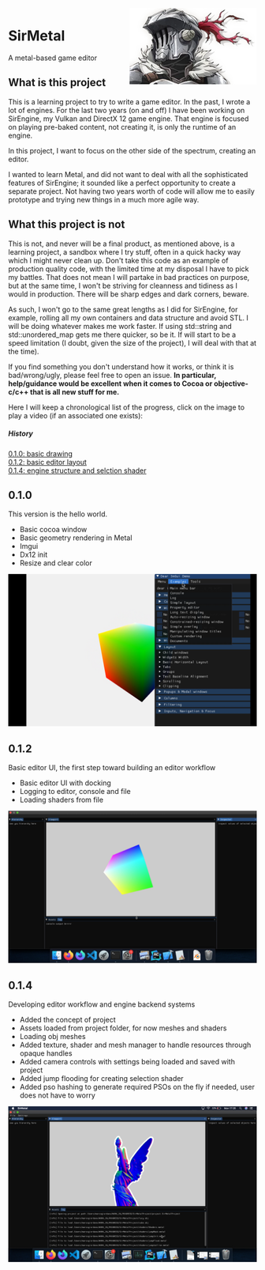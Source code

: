 <img style="float: right;" src="SirMetal/SirMetal/docs/images/logo.png">

# SirMetal
A metal-based game editor 

## What is this project
This is a learning project to try to write a game editor. In the past, I wrote a lot of engines. For the last two years (on and off) I have been working on SirEngine, my Vulkan and DirectX 12 game engine. That engine is focused on playing pre-baked content, not creating it, is only the runtime of an engine. 

In this project,  I want to focus on the other side of the spectrum, creating an editor. 

I wanted to learn Metal, and did not want to deal with all the sophisticated features of SirEngine; it sounded like a perfect opportunity to create a separate project.
Not having two years worth of code will allow me to easily prototype and trying new things in a much more agile way.

## What this project is not
This is not, and never will be a final product, as mentioned above, is a learning project, a sandbox where I try stuff, often in a quick hacky way which I might never clean up. Don't take this code as an example of production quality code, with the limited time at my disposal I have to pick my battles. That does not mean I will partake in bad practices on purpose, but at the same time, I won't be striving for cleanness and tidiness as I would in production. There will be sharp edges and dark corners, beware.

As such, I won't go to the same great lengths as I did for SirEngine, for example, rolling all my own containers and data structure and avoid STL. I will be doing whatever makes me work faster. If using std::string and std::unordered_map gets me there quicker, so be it. If will start to be a speed limitation (I doubt, given the size of the project), I will deal with that at the time).

If you find something you don't understand how it works, or think it is bad/wrong/ugly, please feel free to open an issue.
**In particular, help/guidance would be excellent when it comes to Cocoa or objective-c/c++ that is all new stuff for me.**


Here I will keep a chronological list of the progress, click on the image to play a video (if an associated one exists):

##### History  
[0.1.0: basic drawing](#v010)  
[0.1.2: basic editor layout](#v012)  
[0.1.4: engine structure and selction shader](#v014)


## 0.1.0 <a name="v010"/>
This version is the hello world.
* Basic cocoa window
* Basic geometry rendering in Metal 
* Imgui
* Dx12 init
* Resize and clear color

[![basic](./docs/images/SirMetal01.png "basic")](https://www.youtube.com/watch?v=3p58WVu8q5QERE)


## 0.1.2 <a name="v012"/>
Basic editor UI, the first step toward building an editor workflow
* Basic editor UI with docking
* Logging to editor, console and file 
* Loading shaders from file

[![basicui](./docs/images/SirMetal02.png "basic")](https://www.youtube.com/watch?v=p89QT_giSf0)

## 0.1.4 <a name="v014"/>
Developing editor workflow and engine backend systems
* Added the concept of project
* Assets loaded from project folder, for now meshes and shaders
* Loading obj meshes
* Added texture, shader and mesh manager to handle resources through opaque handles
* Added camera controls with settings being loaded and saved with project
* Added jump flooding for creating selection shader
* Added pso hashing to generate required PSOs on the fly if needed, user does not have to worry

![alt text](./docs/images/SirMetal03.png "meshes")
